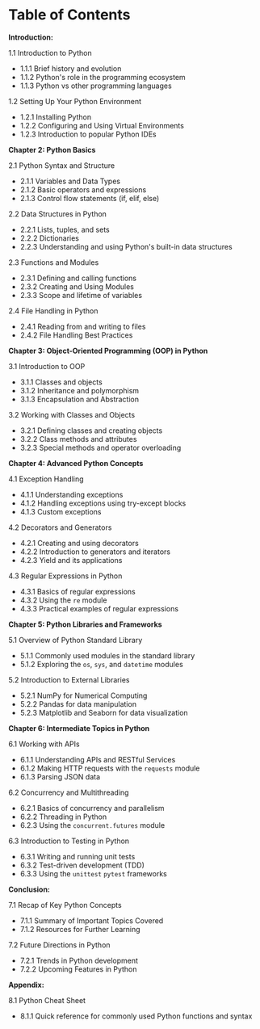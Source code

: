 # Table of Contents



**Introduction:**&#x20;

1.1 Introduction to Python

* 1.1.1 Brief history and evolution
* 1.1.2 Python's role in the programming ecosystem
* 1.1.3 Python vs other programming languages

1.2 Setting Up Your Python Environment

* 1.2.1 Installing Python
* 1.2.2 Configuring and Using Virtual Environments
* 1.2.3 Introduction to popular Python IDEs

**Chapter 2: Python Basics**&#x20;

2.1 Python Syntax and Structure

* 2.1.1 Variables and Data Types
* 2.1.2 Basic operators and expressions
* 2.1.3 Control flow statements (if, elif, else)

2.2 Data Structures in Python

* 2.2.1 Lists, tuples, and sets
* 2.2.2 Dictionaries
* 2.2.3 Understanding and using Python's built-in data structures

2.3 Functions and Modules

* 2.3.1 Defining and calling functions
* 2.3.2 Creating and Using Modules
* 2.3.3 Scope and lifetime of variables

2.4 File Handling in Python

* 2.4.1 Reading from and writing to files
* 2.4.2 File Handling Best Practices

**Chapter 3: Object-Oriented Programming (OOP) in Python**&#x20;

3.1 Introduction to OOP

* 3.1.1 Classes and objects
* 3.1.2 Inheritance and polymorphism
* 3.1.3 Encapsulation and Abstraction

3.2 Working with Classes and Objects

* 3.2.1 Defining classes and creating objects
* 3.2.2 Class methods and attributes
* 3.2.3 Special methods and operator overloading

**Chapter 4: Advanced Python Concepts**&#x20;

4.1 Exception Handling

* 4.1.1 Understanding exceptions
* 4.1.2 Handling exceptions using try-except blocks
* 4.1.3 Custom exceptions

4.2 Decorators and Generators

* 4.2.1 Creating and using decorators
* 4.2.2 Introduction to generators and iterators
* 4.2.3 Yield and its applications

4.3 Regular Expressions in Python

* 4.3.1 Basics of regular expressions
* 4.3.2 Using the `re` module
* 4.3.3 Practical examples of regular expressions

**Chapter 5: Python Libraries and Frameworks**&#x20;

5.1 Overview of Python Standard Library

* 5.1.1 Commonly used modules in the standard library
* 5.1.2 Exploring the `os`, `sys`, and `datetime` modules

5.2 Introduction to External Libraries

* 5.2.1 NumPy for Numerical Computing
* 5.2.2 Pandas for data manipulation
* 5.2.3 Matplotlib and Seaborn for data visualization

**Chapter 6: Intermediate Topics in Python**&#x20;

6.1 Working with APIs

* 6.1.1 Understanding APIs and RESTful Services
* 6.1.2 Making HTTP requests with the `requests` module
* 6.1.3 Parsing JSON data

6.2 Concurrency and Multithreading

* 6.2.1 Basics of concurrency and parallelism
* 6.2.2 Threading in Python
* 6.2.3 Using the `concurrent.futures` module

6.3 Introduction to Testing in Python

* 6.3.1 Writing and running unit tests
* 6.3.2 Test-driven development (TDD)
* 6.3.3 Using the `unittest`  `pytest` frameworks

**Conclusion:**&#x20;

7.1 Recap of Key Python Concepts

* 7.1.1 Summary of Important Topics Covered
* 7.1.2 Resources for Further Learning

7.2 Future Directions in Python

* 7.2.1 Trends in Python development
* 7.2.2 Upcoming Features in Python

**Appendix:**&#x20;

8.1 Python Cheat Sheet

* 8.1.1 Quick reference for commonly used Python functions and syntax


